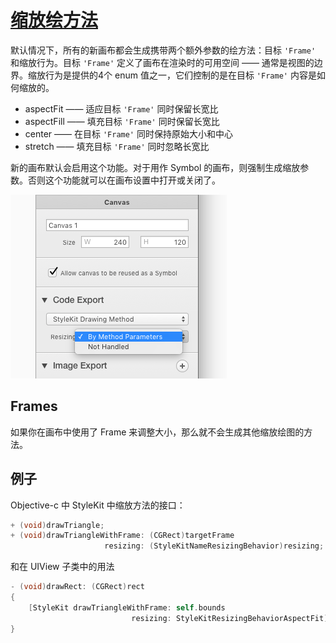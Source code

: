 # [缩放绘方法](_cover.md)

默认情况下，所有的新画布都会生成携带两个额外参数的绘方法：目标 `'Frame'` 和缩放行为。目标 `'Frame'` 定义了画布在渲染时的可用空间 —— 通常是视图的边界。缩放行为是提供的4个 enum 值之一，它们控制的是在目标 `'Frame'` 内容是如何缩放的。

- aspectFit —— 适应目标 `'Frame'` 同时保留长宽比
- aspectFill —— 填充目标 `'Frame'` 同时保留长宽比
- center —— 在目标 `'Frame'` 同时保持原始大小和中心
- stretch —— 填充目标 `'Frame'` 同时忽略长宽比

新的画布默认会启用这个功能。对于用作 Symbol 的画布，则强制生成缩放参数。否则这个功能就可以在画布设置中打开或关闭了。

![缩放弹框](./images/resizing_popup.png)

## Frames

如果你在画布中使用了 Frame 来调整大小，那么就不会生成其他缩放绘图的方法。

## 例子

Objective-c 中 StyleKit 中缩放方法的接口：

``` Objective-c
+ (void)drawTriangle;
+ (void)drawTriangleWithFrame: (CGRect)targetFrame
                     resizing: (StyleKitNameResizingBehavior)resizing;
```

和在 UIView 子类中的用法

``` Objective-c
- (void)drawRect: (CGRect)rect
{
    [StyleKit drawTriangleWithFrame: self.bounds
                           resizing: StyleKitResizingBehaviorAspectFit];
}
```
